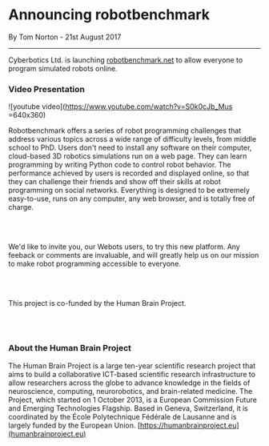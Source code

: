 # Announcing robotbenchmark

<p id="publish-data">By Tom Norton - 21st August 2017</p>

---

Cyberbotics Ltd. is launching [robotbenchmark.net](https://robotbenchmark.net) to allow everyone to program simulated robots online.  

### Video Presentation


![youtube video](https://www.youtube.com/watch?v=S0k0cJb_Mus =640x360)

Robotbenchmark offers a series of robot programming challenges that address various topics across a wide range of difficulty levels, from middle school to PhD. Users don't need to install any software on their computer, cloud-based 3D robotics simulations run on a web page. They can learn programming by writing Python code to control robot behavior. The performance achieved by users is recorded and displayed online, so that they can challenge their friends and show off their skills at robot programming on social networks. Everything is designed to be extremely easy-to-use, runs on any computer, any web browser, and is totally free of charge. 

<br /> <br />

We'd like to invite you, our Webots users, to try this new platform. Any feeback or comments are invaluable, and will greatly help us on our mission to make robot programming accessible to everyone.  

<br /> <br />

This project is co-funded by the Human Brain Project.

<br /> <br />

### About the Human Brain Project

The Human Brain Project is a large ten-year scientific research project that aims to build a collaborative ICT-based scientific research infrastructure to allow researchers across the globe to advance knowledge in the fields of neuroscience, computing, neurorobotics, and brain-related medicine. The Project, which started on 1 October 2013, is a European Commission Future and Emerging Technologies Flagship. Based in Geneva, Switzerland, it is coordinated by the École Polytechnique Fédérale de Lausanne and is largely funded by the European Union. [https://humanbrainproject.eu](humanbrainproject.eu)
